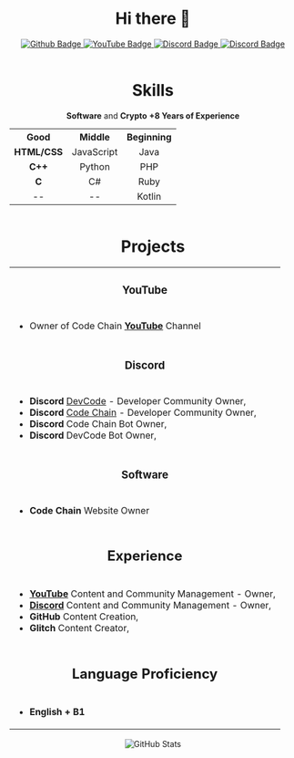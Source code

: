 <div align="center">
  <h1>Hi there 👋</h1>
</div>
<!------------BADGE------------>
<div style="text-align: center;" align="center">
  <a href="https://www.github.com/musarda">
    <img src="https://img.shields.io/badge/-GitHub-000?style=quare&labelColor=000&logo=GitHub&logoColor=white&link=link" alt="Github Badge">
  </a>
    <a href="https://www.youtube.com/@CodeChain">
    <img src="https://img.shields.io/badge/-YouTube-c4302b?style=quare&labelColor=c4302b&logo=YouTube&logoColor=white&link=link" alt="YouTube Badge">
  </a>
  <a href="https://discord.gg/kf29ZKZyw6">
    <img src="https://img.shields.io/badge/-Discord-738adb?style=quare&labelColor=blurple&logo=Discord&logoColor=white&link=link" alt="Discord Badge">
  </a>
  <a href="https://discord.gg/Kaye7tpHcQ">
    <img src="https://img.shields.io/badge/-Discord-738adb?style=quare&labelColor=blurple&logo=Discord&logoColor=white&link=link" alt="Discord Badge">
  </a>
</div>
<br>
<!------------SKİLLS------------>
<div style="text-align: center;" align="center">
  <h1>Skills</h1>
  <p><strong>Software</strong> and <strong>Crypto</strong> <strong>+8 Years of Experience</strong></p>
  <table style="margin: 0 auto;">
    <tr>
      <th style="text-align: center;">Good</th>
      <th style="text-align: center;">Middle</th>
      <th style="text-align: center;">Beginning</th>
    </tr>
    <tr>
      <td style="text-align: center;"><strong>HTML/CSS</strong></td>
      <td style="text-align: center;">JavaScript</td>
      <td style="text-align: center;">Java</td>
    </tr>
    <tr>
      <td style="text-align: center;"><strong>C++</strong></td>
      <td style="text-align: center;">Python</td>
      <td style="text-align: center;">PHP</td>
    </tr>
    <tr>
      <td style="text-align: center;"><strong>C</strong></td>
      <td style="text-align: center;">C#</td>
      <td style="text-align: center;">Ruby</td>
    </tr>
    <tr>
      <td style="text-align: center;">--</td>
      <td style="text-align: center;">--</td>
      <td style="text-align: center;">Kotlin</td>
    </tr>
  </table>
</div>
<br>
<!------------PROJECTS------------>
<table style="margin: 0 auto;" align="center">
  <h1 align="center">Projects</h1>
  <tr>
    <td colspan="3"><h3 align="center">YouTube</h3></td>
  </tr>
  <tr>
    <td colspan="3">
      <ul>
        <li>Owner of Code Chain <a href="https://youtube.com/@CodeChain"><b>YouTube</b></a> Channel</li>
      </ul>
    </td>
  </tr>
  <tr>
    <td colspan="3"><h3 align="center">Discord</h3></td>
  </tr>
  <tr>
    <td colspan="3">
      <ul>
        <li><b>Discord</b> <a href="https://discord.gg/kf29ZKZyw6">DevCode</a> - Developer Community Owner,</li>
        <li><b>Discord</b> <a href="https://discord.gg/Kaye7tpHcQ">Code Chain</a> - Developer Community Owner,</li>
        <li><b>Discord</b> Code Chain Bot Owner,</li>
        <li><b>Discord</b> DevCode Bot Owner,</li>
      </ul>
    </td>
  </tr>
  <tr>
    <td colspan="3"><h3 align="center">Software</h3></td>
  </tr>
  <tr>
    <td colspan="3">
      <ul>
        <li><b>Code Chain</b> Website Owner</li>
      </ul>
    </td>
  </tr>
  <tr>
    <td colspan="3" style="text-align: center;"><h2 align="center">Experience</h2></td>
  </tr>
  <tr>
    <td colspan="3">
      <ul>
        <li><a href="https://youtube.com/@CodeChain"><b>YouTube</b></a> Content and Community Management - Owner,</li>
        <li><a href="https://discord.gg/kf29ZKZyw6"><b>Discord</b></a> Content and Community Management - Owner,</li>
        <li><b>GitHub</b> Content Creation,</li>
        <li><b>Glitch</b> Content Creator,</li>
      </ul>
    </td>
  </tr>
  <tr>
    <td colspan="3" style="text-align: center;"><h2 align="center">Language Proficiency</h2></td>
  </tr>
  <tr>
    <td colspan="3">
      <ul>
        <li><b>English + B1</b></li>
      </ul>
    </td>
  </tr>
</table>


<!--
**musarda/musarda** is a ✨ _special_ ✨ repository because its `README.md` (this file) appears on your GitHub profile.
-->

<br>
<div style="text-align: center;" align="center">
  <picture>
    <source
      srcset="https://github-readme-stats.vercel.app/api?username=musarda&show_icons=true&theme=dark"
      media="(prefers-color-scheme: dark)"
    />
    <source
      srcset="https://github-readme-stats.vercel.app/api?username=musarda&show_icons=true"
      media="(prefers-color-scheme: light), (prefers-color-scheme: no-preference)"
    />
    <img src="https://github-readme-stats.vercel.app/api?username=musardaa&show_icons=true" alt="GitHub Stats" />
  </picture>
</div>
